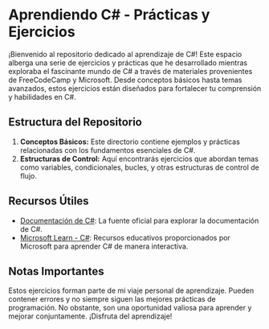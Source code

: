
# Aprendiendo C# - Prácticas y Ejercicios

¡Bienvenido al repositorio dedicado al aprendizaje de C#! Este espacio alberga una serie de ejercicios y prácticas que he desarrollado mientras exploraba el fascinante mundo de C# a través de materiales provenientes de FreeCodeCamp y Microsoft. Desde conceptos básicos hasta temas avanzados, estos ejercicios están diseñados para fortalecer tu comprensión y habilidades en C#.

## Estructura del Repositorio

1. **Conceptos Básicos:** Este directorio contiene ejemplos y prácticas relacionadas con los fundamentos esenciales de C#.
2. **Estructuras de Control:** Aquí encontrarás ejercicios que abordan temas como variables, condicionales, bucles, y otras estructuras de control de flujo.


## Recursos Útiles

- [Documentación de C#](https://docs.microsoft.com/es-es/dotnet/csharp/): La fuente oficial para explorar la documentación de C#.
- [Microsoft Learn - C#](https://learn.microsoft.com/es-es/dotnet/csharp/): Recursos educativos proporcionados por Microsoft para aprender C# de manera interactiva.

## Notas Importantes

Estos ejercicios forman parte de mi viaje personal de aprendizaje. Pueden contener errores y no siempre siguen las mejores prácticas de programación. No obstante, son una oportunidad valiosa para aprender y mejorar conjuntamente. ¡Disfruta del aprendizaje!


